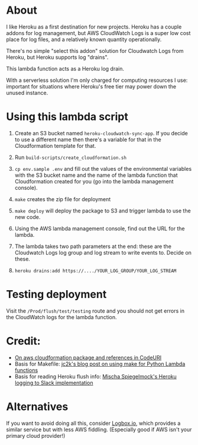 About
==========================

I like Heroku as a first destination for new projects. Heroku has a couple addons for log management, but AWS CloudWatch Logs is a super low cost place for log files, and a relatively known quantity operationally.

There's no simple "select this addon" solution for Cloudwatch Logs from Heroku, but Heroku supports log "drains".

This lambda function acts as a Heroku log drain.

With a serverless solution I'm only charged for computing resources I use: important for situations where Heroku's free tier may power down the unused instance.

Using this lambda script
=========================

  1. Create an S3 bucket named `heroku-cloudwatch-sync-app`. If you decide to use a different name then there's a variable for that in the Cloudformation template for that.

  2. Run `build-scripts/create_cloudformation.sh`

  3. `cp env.sample .env` and fill out the values of the environmental variables with the S3 bucket name and the name of the lambda function that Cloudformation created for you (go into the lambda management console).

  4. `make` creates the zip file for deployment
  5. `make deploy` will deploy the package to S3 and trigger lambda to use the new code.
  6. Using the AWS lambda management console, find out the URL for the lambda.
  7. The lambda takes two path parameters at the end: these are the Cloudwatch Logs log group and log stream to write events to. Decide on these.
  8. `heroku drains:add https://..../YOUR_LOG_GROUP/YOUR_LOG_STREAM`

Testing deployment
========================

Visit the `/Prod/flush/test/testing` route and you should not get errors in the CloudWatch logs for the lambda function.


Credit:
==========================

  * [On aws cloudformation package and references in CodeURI](https://github.com/awslabs/serverless-application-model/issues/61#issuecomment-311066225)
  * Basis for Makefile: [jc2k's blog post on using make for Python Lambda functions](https://unrouted.io/2016/07/21/use-make/)
  * Basis for reading Heroku flush info: [Mischa Spiegelmock's Heroku logging to Slack implementation](https://spiegelmock.com/2017/10/26/heroku-logging-to-aws-lambda/)

Alternatives
=========================

If you want to avoid doing all this, consider [Logbox.io](https://logbox.io/?r=rwilcox), which provides a similar service but with less AWS fiddling. (Especially good if AWS isn't your primary cloud provider!)
